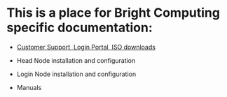 # This is a place for Bright Computing specific documentation:

- [Customer Support, Login Portal, ISO downloads](https://github.com/Pomona-ITS/hpc/blob/master/design/vendors/Bright%20Computing/Documentation/Bright%20Computing%20Customer%20Support%20v1.pdf)

- Head Node installation and configuration

- Login Node installation and configuration

- Manuals
